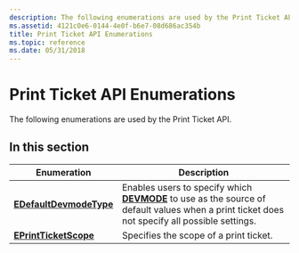```yaml
---
description: The following enumerations are used by the Print Ticket API.
ms.assetid: 4121c0e6-0144-4e0f-b6e7-08d686ac354b
title: Print Ticket API Enumerations
ms.topic: reference
ms.date: 05/31/2018
---
```


# Print Ticket API Enumerations

The following enumerations are used by the Print Ticket API.

## In this section



| Enumeration                                                   | Description                                                                                                                                                             |
|---------------------------------------------------------------|-------------------------------------------------------------------------------------------------------------------------------------------------------------------------|
| [**EDefaultDevmodeType**](/windows/win32/api/prntvpt/ne-prntvpt-edefaultdevmodetype)<br/> | Enables users to specify which [**DEVMODE**](/windows/win32/api/wingdi/ns-wingdi-devmodea) to use as the source of default values when a print ticket does not specify all possible settings.<br/> |
| [**EPrintTicketScope**](/windows/desktop/api/prntvpt/ne-prntvpt-eprintticketscope)<br/>     | Specifies the scope of a print ticket.<br/>                                                                                                                       |



 

 

 




